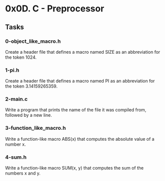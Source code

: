 # 0x0D. C - Preprocessor

## Tasks

### 0-object_like_macro.h
Create a header file that defines a macro named SIZE as an abbreviation for the token 1024.

### 1-pi.h
Create a header file that defines a macro named PI as an abbreviation for the token 3.14159265359.

### 2-main.c
Write a program that prints the name of the file it was compiled from, followed by a new line.

### 3-function_like_macro.h
Write a function-like macro ABS(x) that computes the absolute value of a number x.

### 4-sum.h
Write a function-like macro SUM(x, y) that computes the sum of the numbers x and y.
